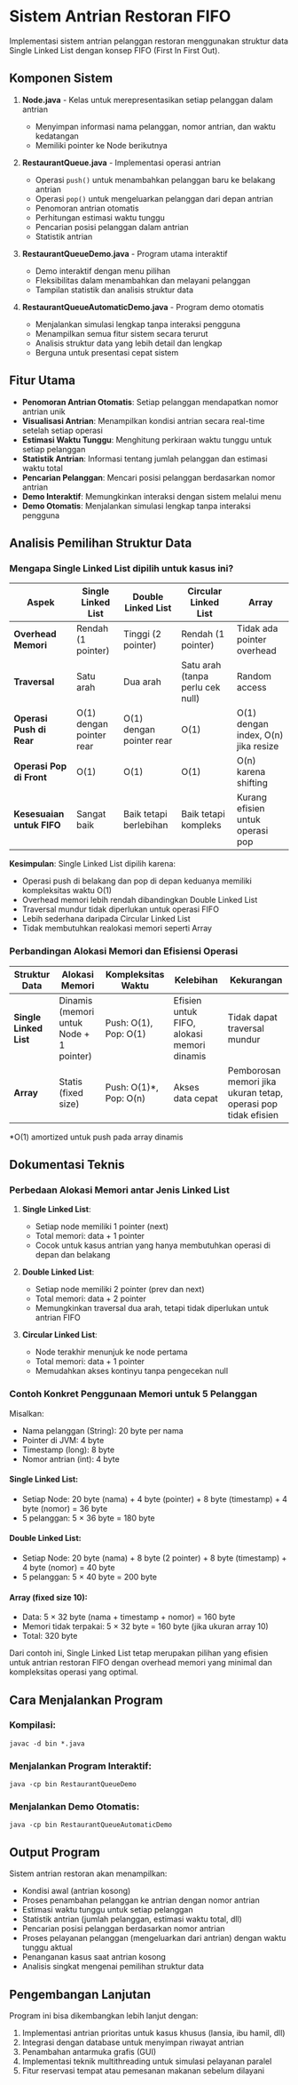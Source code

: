 # Sistem Antrian Restoran FIFO

Implementasi sistem antrian pelanggan restoran menggunakan struktur data Single Linked List dengan konsep FIFO (First In First Out).

## Komponen Sistem

1. **Node.java** - Kelas untuk merepresentasikan setiap pelanggan dalam antrian

   - Menyimpan informasi nama pelanggan, nomor antrian, dan waktu kedatangan
   - Memiliki pointer ke Node berikutnya

2. **RestaurantQueue.java** - Implementasi operasi antrian

   - Operasi `push()` untuk menambahkan pelanggan baru ke belakang antrian
   - Operasi `pop()` untuk mengeluarkan pelanggan dari depan antrian
   - Penomoran antrian otomatis
   - Perhitungan estimasi waktu tunggu
   - Pencarian posisi pelanggan dalam antrian
   - Statistik antrian

3. **RestaurantQueueDemo.java** - Program utama interaktif

   - Demo interaktif dengan menu pilihan
   - Fleksibilitas dalam menambahkan dan melayani pelanggan
   - Tampilan statistik dan analisis struktur data

4. **RestaurantQueueAutomaticDemo.java** - Program demo otomatis
   - Menjalankan simulasi lengkap tanpa interaksi pengguna
   - Menampilkan semua fitur sistem secara terurut
   - Analisis struktur data yang lebih detail dan lengkap
   - Berguna untuk presentasi cepat sistem

## Fitur Utama

- **Penomoran Antrian Otomatis**: Setiap pelanggan mendapatkan nomor antrian unik
- **Visualisasi Antrian**: Menampilkan kondisi antrian secara real-time setelah setiap operasi
- **Estimasi Waktu Tunggu**: Menghitung perkiraan waktu tunggu untuk setiap pelanggan
- **Statistik Antrian**: Informasi tentang jumlah pelanggan dan estimasi waktu total
- **Pencarian Pelanggan**: Mencari posisi pelanggan berdasarkan nomor antrian
- **Demo Interaktif**: Memungkinkan interaksi dengan sistem melalui menu
- **Demo Otomatis**: Menjalankan simulasi lengkap tanpa interaksi pengguna

## Analisis Pemilihan Struktur Data

### Mengapa Single Linked List dipilih untuk kasus ini?

| Aspek                     | Single Linked List       | Double Linked List       | Circular Linked List             | Array                               |
| ------------------------- | ------------------------ | ------------------------ | -------------------------------- | ----------------------------------- |
| **Overhead Memori**       | Rendah (1 pointer)       | Tinggi (2 pointer)       | Rendah (1 pointer)               | Tidak ada pointer overhead          |
| **Traversal**             | Satu arah                | Dua arah                 | Satu arah (tanpa perlu cek null) | Random access                       |
| **Operasi Push di Rear**  | O(1) dengan pointer rear | O(1) dengan pointer rear | O(1)                             | O(1) dengan index, O(n) jika resize |
| **Operasi Pop di Front**  | O(1)                     | O(1)                     | O(1)                             | O(n) karena shifting                |
| **Kesesuaian untuk FIFO** | Sangat baik              | Baik tetapi berlebihan   | Baik tetapi kompleks             | Kurang efisien untuk operasi pop    |

**Kesimpulan**: Single Linked List dipilih karena:

- Operasi push di belakang dan pop di depan keduanya memiliki kompleksitas waktu O(1)
- Overhead memori lebih rendah dibandingkan Double Linked List
- Traversal mundur tidak diperlukan untuk operasi FIFO
- Lebih sederhana daripada Circular Linked List
- Tidak membutuhkan realokasi memori seperti Array

### Perbandingan Alokasi Memori dan Efisiensi Operasi

| Struktur Data          | Alokasi Memori                          | Kompleksitas Waktu      | Kelebihan                                  | Kekurangan                                                     |
| ---------------------- | --------------------------------------- | ----------------------- | ------------------------------------------ | -------------------------------------------------------------- |
| **Single Linked List** | Dinamis (memori untuk Node + 1 pointer) | Push: O(1), Pop: O(1)   | Efisien untuk FIFO, alokasi memori dinamis | Tidak dapat traversal mundur                                   |
| **Array**              | Statis (fixed size)                     | Push: O(1)\*, Pop: O(n) | Akses data cepat                           | Pemborosan memori jika ukuran tetap, operasi pop tidak efisien |

\*O(1) amortized untuk push pada array dinamis

## Dokumentasi Teknis

### Perbedaan Alokasi Memori antar Jenis Linked List

1. **Single Linked List**:

   - Setiap node memiliki 1 pointer (next)
   - Total memori: data + 1 pointer
   - Cocok untuk kasus antrian yang hanya membutuhkan operasi di depan dan belakang

2. **Double Linked List**:

   - Setiap node memiliki 2 pointer (prev dan next)
   - Total memori: data + 2 pointer
   - Memungkinkan traversal dua arah, tetapi tidak diperlukan untuk antrian FIFO

3. **Circular Linked List**:
   - Node terakhir menunjuk ke node pertama
   - Total memori: data + 1 pointer
   - Memudahkan akses kontinyu tanpa pengecekan null

### Contoh Konkret Penggunaan Memori untuk 5 Pelanggan

Misalkan:

- Nama pelanggan (String): 20 byte per nama
- Pointer di JVM: 4 byte
- Timestamp (long): 8 byte
- Nomor antrian (int): 4 byte

#### Single Linked List:

- Setiap Node: 20 byte (nama) + 4 byte (pointer) + 8 byte (timestamp) + 4 byte (nomor) = 36 byte
- 5 pelanggan: 5 × 36 byte = 180 byte

#### Double Linked List:

- Setiap Node: 20 byte (nama) + 8 byte (2 pointer) + 8 byte (timestamp) + 4 byte (nomor) = 40 byte
- 5 pelanggan: 5 × 40 byte = 200 byte

#### Array (fixed size 10):

- Data: 5 × 32 byte (nama + timestamp + nomor) = 160 byte
- Memori tidak terpakai: 5 × 32 byte = 160 byte (jika ukuran array 10)
- Total: 320 byte

Dari contoh ini, Single Linked List tetap merupakan pilihan yang efisien untuk antrian restoran FIFO dengan overhead memori yang minimal dan kompleksitas operasi yang optimal.

## Cara Menjalankan Program

### Kompilasi:

```
javac -d bin *.java
```

### Menjalankan Program Interaktif:

```
java -cp bin RestaurantQueueDemo
```

### Menjalankan Demo Otomatis:

```
java -cp bin RestaurantQueueAutomaticDemo
```

## Output Program

Sistem antrian restoran akan menampilkan:

- Kondisi awal (antrian kosong)
- Proses penambahan pelanggan ke antrian dengan nomor antrian
- Estimasi waktu tunggu untuk setiap pelanggan
- Statistik antrian (jumlah pelanggan, estimasi waktu total, dll)
- Pencarian posisi pelanggan berdasarkan nomor antrian
- Proses pelayanan pelanggan (mengeluarkan dari antrian) dengan waktu tunggu aktual
- Penanganan kasus saat antrian kosong
- Analisis singkat mengenai pemilihan struktur data

## Pengembangan Lanjutan

Program ini bisa dikembangkan lebih lanjut dengan:

1. Implementasi antrian prioritas untuk kasus khusus (lansia, ibu hamil, dll)
2. Integrasi dengan database untuk menyimpan riwayat antrian
3. Penambahan antarmuka grafis (GUI)
4. Implementasi teknik multithreading untuk simulasi pelayanan paralel
5. Fitur reservasi tempat atau pemesanan makanan sebelum dilayani
